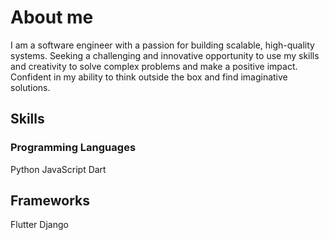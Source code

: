 # About me

I am a software engineer with a passion for building scalable, high-quality systems. Seeking a challenging and innovative opportunity to use my skills and creativity to solve complex problems and make a positive impact. Confident in my ability to think outside the box and find imaginative solutions.


## Skills

### Programming Languages

Python
JavaScript
Dart

## Frameworks

Flutter
Django

